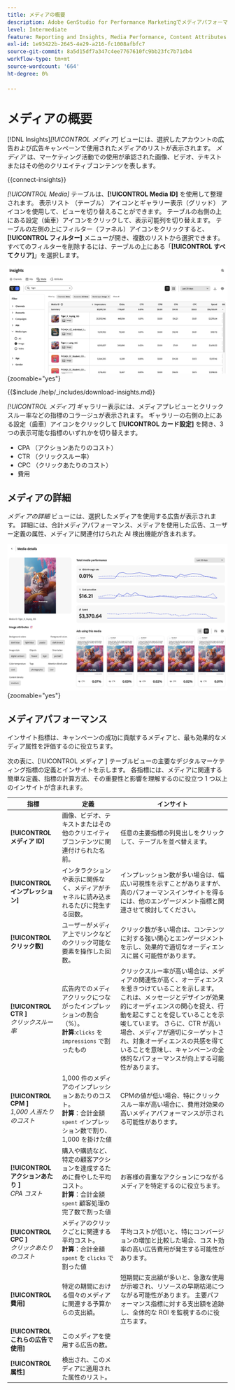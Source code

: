 ```yaml
---
title: メディアの概要
description: Adobe GenStudio for Performance Marketingでメディアパフォーマンスを評価する方法を説明します。
level: Intermediate
feature: Reporting and Insights, Media Performance, Content Attributes
exl-id: 1e93422b-2645-4e29-a216-fc1008afbfc7
source-git-commit: 8a5d15df7a347c4ee7767610fc9bb23fc7b71db4
workflow-type: tm+mt
source-wordcount: '664'
ht-degree: 0%

---
```


# メディアの概要

[!DNL Insights]_[!UICONTROL メディア]_ ビューには、選択したアカウントの広告および広告キャンペーンで使用されたメディアのリストが表示されます。 _メディア_ は、マーケティング活動での使用が承認された画像、ビデオ、テキストまたはその他のクリエイティブコンテンツを表します。

{{connect-insights}}

_[!UICONTROL Media]_ テーブルは、**[!UICONTROL Media ID]** を使用して整理されます。 表示リスト （テーブル） アイコンとギャラリー表示（グリッド） アイコンを使用して、ビューを切り替えることができます。 テーブルの右側の上にある設定（歯車）アイコンをクリックして、表示可能列を切り替えます。 テーブルの左側の上にフィルター（ファネル）アイコンをクリックすると、**[!UICONTROL フィルター]** メニューが開き、複数のリストから選択できます。 すべてのフィルターを削除するには、テーブルの上にある「**[!UICONTROL すべてクリア]**」を選択します。

![ メディアフィルターとテーブル ](/help/assets/insights-media-filter.png){zoomable="yes"}

{{$include /help/_includes/download-insights.md}}

_[!UICONTROL メディア]_ ギャラリー表示には、メディアプレビューとクリックスルー率などの指標のコラージュが表示されます。 ギャラリーの右側の上にある設定（歯車）アイコンをクリックして **[!UICONTROL カード設定]** を開き、3 つの表示可能な指標のいずれかを切り替えます。

- CPA （アクションあたりのコスト）
- CTR （クリックスルー率）
- CPC （クリックあたりのコスト）
- 費用

## メディアの詳細

_メディアの詳細_ ビューには、選択したメディアを使用する広告が表示されます。 詳細には、合計メディアパフォーマンス、メディアを使用した広告、ユーザー定義の属性、メディアに関連付けられた AI 検出機能が含まれます。

![ メディア詳細 ](/help/assets/insights-media-details.png){zoomable="yes"}

## メディアパフォーマンス

インサイト指標は、キャンペーンの成功に貢献するメディアと、最も効果的なメディア属性を評価するのに役立ちます。

次の表に、[!UICONTROL  メディア ] テーブルビューの主要なデジタルマーケティング指標の定義とインサイトを示します。 各指標には、メディアに関連する簡単な定義、指標の計算方法、その重要性と影響を理解するのに役立つ 1 つ以上のインサイトが含まれます。

| 指標 | 定義 | インサイト |
| ---------------------- | ----------------------------- | -------------------------------- |
| **[!UICONTROL メディア ID]** | 画像、ビデオ、テキストまたはその他のクリエイティブコンテンツに関連付けられた名前。 | 任意の主要指標の列見出しをクリックして、テーブルを並べ替えます。 |
| **[!UICONTROL インプレッション]** | インタラクションや表示に関係なく、メディアがチャネルに読み込まれるたびに発生する回数。 | インプレッション数が多い場合は、幅広い可視性を示すことがありますが、真のパフォーマンスインサイトを得るには、他のエンゲージメント指標と関連させて検討してください。 |
| **[!UICONTROL クリック数]** | ユーザーがメディア上でリンクなどのクリック可能な要素を操作した回数。 | クリック数が多い場合は、コンテンツに対する強い関心とエンゲージメントを示し、効果的で適切なオーディエンスに届く可能性があります。 |
| **[!UICONTROL CTR ]**<br>_クリックスルー率_ | 広告内でのメディアクリックにつながったインプレッションの割合（%）。<br>**計算**:`clicks` を `impressions` で割ったもの | クリックスルー率が高い場合は、メディアの関連性が高く、オーディエンスを惹きつけていることを示します。 これは、メッセージとデザインが効果的にオーディエンスの関心を捉え、行動を起こすことを促していることを示唆しています。 さらに、CTR が高い場合、メディアが適切にターゲットされ、対象オーディエンスの共感を得ていることを意味し、キャンペーンの全体的なパフォーマンスが向上する可能性があります。 |
| **[!UICONTROL CPM ]**<br>_1,000 人当たりのコスト_ | 1,000 件のメディアのインプレッションあたりのコスト。<br>**計算**：合計金額 `spent` インプレッション数で割り、1,000 を掛けた値 | CPMの値が低い場合、特にクリックスルー率が高い場合に、費用対効果の高いメディアパフォーマンスが示される可能性があります。 |
| **[!UICONTROL アクションあたり ]**<br>_CPA コスト_ | 購入や購読など、特定の顧客アクションを達成するために費やした平均コスト。<br>**計算**：合計金額 `spent` 顧客処理の完了数で割った値 | お客様の貴重なアクションにつながるメディアを特定するのに役立ちます。 |
| **[!UICONTROL CPC ]**<br>_クリックあたりのコスト_ | メディアのクリックごとに関連する平均コスト。<br>**計算**：合計金額 `spent` を `clicks` で割った値 | 平均コストが低いと、特にコンバージョンの増加と比較した場合、コスト効率の高い広告費用が発生する可能性があります。 |
| **[!UICONTROL 費用]** | 特定の期間における個々のメディアに関連する予算からの支出額。 | 短期間に支出額が多いと、急激な使用が示唆され、リソースの早期枯渇につながる可能性があります。 主要パフォーマンス指標に対する支出額を追跡し、全体的な ROI を監視するのに役立ちます。 |
| **[!UICONTROL これらの広告で使用]** | このメディアを使用する広告の数。 | |
| **[!UICONTROL 属性]** | 検出され、このメディアに適用された属性のリスト。 | |
